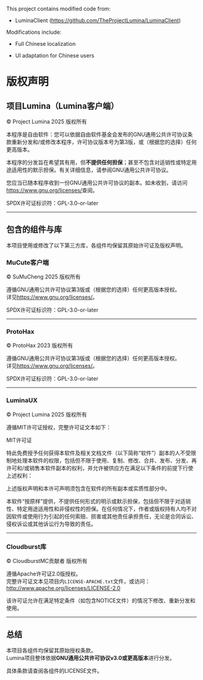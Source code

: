 This project contains modified code from:

- LuminaClient (https://github.com/TheProjectLumina/LuminaClient)

Modifications include:

- Full Chinese localization

- UI adaptation for Chinese users


# 版权声明

## 项目Lumina（Lumina客户端）

© Project Lumina 2025 版权所有

本程序是自由软件：您可以依据自由软件基金会发布的GNU通用公共许可协议条款重新分发和/或修改本程序，许可协议版本号为第3版，或（根据您的选择）任何更高版本。

本程序的分发旨在希望其有用，但**不提供任何担保**；甚至不包含对适销性或特定用途适用性的默示担保。有关详细信息，请参阅GNU通用公共许可协议。

您应当已随本程序收到一份GNU通用公共许可协议的副本。如未收到，请访问<https://www.gnu.org/licenses/>查阅。

SPDX许可证标识符：GPL-3.0-or-later

---

## 包含的组件与库

本项目使用或修改了以下第三方库，各组件均保留其原始许可证及版权声明。

### MuCute客户端

© SuMuCheng 2025 版权所有

遵循GNU通用公共许可协议第3版或（根据您的选择）任何更高版本授权。  
详见<https://www.gnu.org/licenses/>。

SPDX许可证标识符：GPL-3.0-or-later

---

### ProtoHax

© ProtoHax 2023 版权所有

遵循GNU通用公共许可协议第3版或（根据您的选择）任何更高版本授权。  
详见<https://www.gnu.org/licenses/>。

SPDX许可证标识符：GPL-3.0-or-later

---

### LuminaUX

© Project Lumina 2025 版权所有

遵循MIT许可证授权，完整许可证文本如下：

MIT许可证

特此免费授予任何获得本软件及相关文档文件（以下简称“软件”）副本的人不受限制地处理本软件的权限，包括但不限于使用、复制、修改、合并、发布、分发、再许可和/或销售本软件副本的权利，并允许被供应方在满足以下条件的前提下行使上述权利：

上述版权声明和本许可声明须包含在软件的所有副本或实质性部分中。

本软件“按原样”提供，不提供任何形式的明示或默示担保，包括但不限于对适销性、特定用途适用性和非侵权性的担保。在任何情况下，作者或版权持有人均不对因软件或使用行为引起的任何索赔、损害或其他责任承担责任，无论是合同诉讼、侵权诉讼或其他诉讼行为导致的责任。

---

### Cloudburst库

© CloudburstMC贡献者 版权所有

遵循Apache许可证2.0版授权。  
完整许可证文本见项目内`LICENSE-APACHE.txt`文件，或访问：  
<http://www.apache.org/licenses/LICENSE-2.0>

该许可证允许在满足特定条件（如包含NOTICE文件）的情况下修改、重新分发和使用。

---

## 总结

本项目各组件均保留其原始授权条款。  
Lumina项目整体依据**GNU通用公共许可协议v3.0或更高版本**进行分发。

具体条款请查阅各组件的LICENSE文件。
